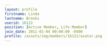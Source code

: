 ```yaml
---
layout: profile
firstname: Linda
lastname: Brooks
userid: 16122
position: [Active Member, Life Member]
join_date: 2011-01-04 00:00:00 -0400
profile: /assets/img/members/16122/avatar.png
---
```

